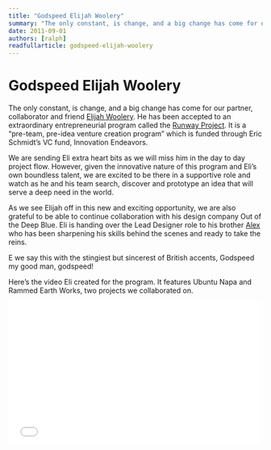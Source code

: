 ```yaml
---
title: "Godspeed Elijah Woolery"
summary: "The only constant, is change, and a big change has come for our partner, collaborator and friend Elijah Woolery."
date: 2011-09-01
authors: [ralph]
readfullarticle: godspeed-elijah-woolery
---
```


# Godspeed Elijah Woolery

The only constant, is change, and a big change has come for our partner, collaborator and friend [Elijah Woolery](http://outofthedeepblue.com/WPsite/?page_id=2). He has been accepted to an extraordinary entrepreneurial program called the [Runway Project](http://www.runwayprogram.com/). It is a “pre-team, pre-idea venture creation program” which is funded through Eric Schmidt’s VC fund, Innovation Endeavors.

We are sending Eli extra heart bits as we will miss him in the day to day project flow. However, given the innovative nature of this program and Eli’s own boundless talent, we are excited to be there in a supportive role and watch as he and his team search, discover and prototype an idea that will serve a deep need in the world.

As we see Elijah off in this new and exciting opportunity, we are also grateful to be able to continue collaboration with his design company Out of the Deep Blue. Eli is handing over the Lead Designer role to his brother [Alex](http://outofthedeepblue.com/WPsite/?page_id=2) who has been sharpening his skills behind the scenes and ready to take the reins.

E we say this with the stingiest but sincerest of British accents, Godspeed my good man, godspeed!

Here’s the video Eli created for the program. It features Ubuntu Napa and Rammed Earth Works, two projects we collaborated on.

<iframe src="//player.vimeo.com/video/27026807" width="500" height="281" frameborder="0" webkitallowfullscreen mozallowfullscreen allowfullscreen></iframe>
